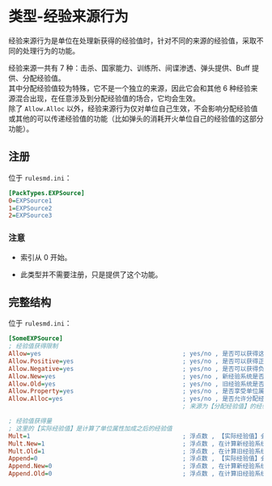 # 类型-经验来源行为

经验来源行为是单位在处理新获得的经验值时，针对不同的来源的经验值，采取不同的处理行为的功能。

经验来源一共有 7 种：击杀、国家能力、训练所、间谍渗透、弹头提供、Buff 提供、分配经验值。  
其中分配经验值较为特殊，它不是一个独立的来源，因此它会和其他 6 种经验来源混合出现，在任意涉及到分配经验值的场合，它均会生效。  
除了 `Allow.Alloc` 以外，经验来源行为仅对单位自己生效，不会影响分配经验值或其他的可以传递经验值的功能（比如弹头的消耗开火单位自己的经验值的这部分功能）。



## 注册

位于 `rulesmd.ini`：

```ini
[PackTypes.EXPSource]
0=EXPSource1
1=EXPSource2
2=EXPSource3
```

### 注意

* 索引从 0 开始。

* 此类型并不需要注册，只是提供了这个功能。



## 完整结构

位于 `rulesmd.ini`：

```ini
[SomeEXPSource]
; 经验值获得限制
Allow=yes                                       ; yes/no , 是否可以获得这种来源的经验值 , 默认值是 yes
Allow.Positive=yes                              ; yes/no , 是否可以获得正数的经验值 , 默认值是 yes
Allow.Negative=yes                              ; yes/no , 是否可以获得负数的经验值 , 旧经验系统强制无法获得负数经验值 , 默认值是 yes
Allow.New=yes                                   ; yes/no , 新经验系统是否可以获得这个经验值 , 默认值是 yes
Allow.Old=yes                                   ; yes/no , 旧经验系统是否可以获得这个经验值 , 默认值是 yes
Allow.Property=yes                              ; yes/no , 是否享受单位属性加成 , 默认值是 yes
Allow.Alloc=yes                                 ; yes/no , 是否允许分配经验值 , 默认值是 yes
                                                ; 来源为【分配经验值】的经验值是无法被再次分配的 , 因此对于此种经验值 , 此项是无效的

; 经验值获得量
; 这里的【实际经验值】是计算了单位属性加成之后的经验值
Mult=1                                          ; 浮点数 , 【实际经验值】会乘以此值 , 默认值是 1
Mult.New=1                                      ; 浮点数 , 在计算新经验系统的经验值时 , 【实际经验值】会乘以此值 , 与 Mult 相乘 , 默认值是 1
Mult.Old=1                                      ; 浮点数 , 在计算旧经验系统的经验值时 , 【实际经验值】会乘以此值 , 与 Mult 相乘 , 默认值是 1
Append=0                                        ; 浮点数 , 【实际经验值】会加上此值 , 在 Mult , Mult.New , Mult.Old 之后计算 , 默认值是 0
Append.New=0                                    ; 浮点数 , 在计算新经验系统的经验值时 , 【实际经验值】会加上此值 , 与 Append 叠加 , 在 Mult , Mult.New , Mult.Old 之后计算 , 默认值是 0
Append.Old=0                                    ; 浮点数 , 在计算旧经验系统的经验值时 , 【实际经验值】会加上此值 , 与 Append 叠加 , 在 Mult , Mult.New , Mult.Old 之后计算 , 默认值是 0
```